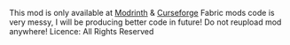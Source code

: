 This mod is only available at [Modrinth](http://adfoc.us/8731801) &  [Curseforge](http://adfoc.us/873180111211097) 
Fabric mods code is very messy, I will be producing better code in future!
Do not reupload mod anywhere! Licence: All Rights Reserved

